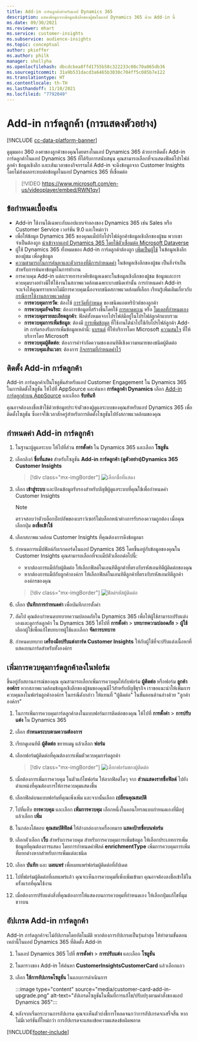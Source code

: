 ```yaml
---
title: Add-in การ์ดลูกค้าสำหรับแอป Dynamics 365
description: แสดงข้อมูลจากข้อมูลเชิงลึกของผู้ชมในแอป Dynamics 365 ด้วย Add-in นี้
ms.date: 09/30/2021
ms.reviewer: mhart
ms.service: customer-insights
ms.subservice: audience-insights
ms.topic: conceptual
author: pkieffer
ms.author: philk
manager: shellyha
ms.openlocfilehash: dbcdcbea8ffd1755b58c322233c08c70a065db36
ms.sourcegitcommit: 31a9b531dacd3a6465b3030c704ff5c085b7e122
ms.translationtype: HT
ms.contentlocale: th-TH
ms.lasthandoff: 11/10/2021
ms.locfileid: "7792049"
---
```

# <a name="customer-card-add-in-preview"></a>Add-in การ์ดลูกค้า (การแสดงตัวอย่าง)

[!INCLUDE [cc-data-platform-banner](../includes/cc-data-platform-banner.md)]

ดูมุมมอง 360 องศาของลูกค้าของคุณโดยตรงในแอป Dynamics 365 ด้วยการติดตั้ง Add-in การ์ดลูกค้าในแอป Dynamics 365 ที่ได้รับการสนับสนุน คุณสามารถเลือกที่จะแสดงฟิลด์โปรไฟล์ลูกค้า ข้อมูลเชิงลึก และเส้นเวลาของกิจกรรมได้ Add-in จะดึงข้อมูลจาก Customer Insights โดยไม่ส่งผลกระทบต่อข้อมูลในแอป Dynamics 365 ที่เชื่อมต่อ

> [!VIDEO https://www.microsoft.com/en-us/videoplayer/embed/RWN1qv]

## <a name="prerequisites"></a>ข้อกำหนดเบื้องต้น

- Add-in ใช้งานได้เฉพาะกับแอปแบบจำลองของ Dynamics 365 เช่น Sales หรือ Customer Service เวอร์ชัน 9.0 และใหม่กว่า
- เพื่อให้ข้อมูล Dynamics 365 ของคุณแม็ปกับโปรไฟล์ลูกค้าข้อมูลเชิงลึกของผู้ชม พวกเขาจำเป็นต้องถูก [นำเข้าจากแอป Dynamics 365 โดยใช้ตัวเชื่อมต่อ Microsoft Dataverse](connect-power-query.md)
- ผู้ใช้ Dynamics 365 ทั้งหมดของ Add-in การ์ดลูกค้าต้องถูก [เพิ่มเป็นผู้ใช้](permissions.md) ในข้อมูลเชิงลึกของผู้ชม เพื่อดูข้อมูล
- [ความสามารถในการค้นหาและตัวกรองที่มีการกำหนดค่า](search-filter-index.md) ในข้อมูลเชิงลึกของผู้ชม เป็นสิ่งจำเป็นสำหรับการค้นหาข้อมูลในการทำงาน
- การควบคุม Add-in แต่ละรายการอาศัยข้อมูลเฉพาะในข้อมูลเชิงลึกของผู้ชม ข้อมูลและการควบคุมบางอย่างมีให้ใช้งานในสภาพแวดล้อมเฉพาะบางชนิดเท่านั้น การกำหนดค่า Add-in จะแจ้งให้คุณทราบหากไม่มีการควบคุมเนื่องจากชนิดสภาพแวดล้อมที่เลือก เรียนรู้เพิ่มเติมเกี่ยวกับ [กรณีการใช้งานสภาพแวดล้อม](work-with-business-accounts.md)
  - **การควบคุมการวัด**: ต้องใช้ [การวัดที่กำหนด](measures.md) ของชนิดแอตทริบิวต์ของลูกค้า
  - **การควบคุมอัจฉริยะ**: ต้องการข้อมูลที่สร้างขึ้นโดยใช้ [การคาดคะเน](predictions.md) หรือ [โมเดลที่กำหนดเอง](custom-models.md)
  - **การควบคุมรายละเอียดลูกค้า**: ฟิลด์ทั้งหมดจากโปรไฟล์มีอยู่ในโปรไฟล์ลูกค้าแบบรวม
  - **การควบคุมการเพิ่มข้อมูล**: ต้องมี [การเพิ่มข้อมูล](enrichment-hub.md) ที่ใช้งานได้นำไปใช้กับโปรไฟล์ลูกค้า Add-in การ์ดรองรับการเพิ่มข้อมูลเหล่านี้: [แบรนด์](enrichment-microsoft.md) ที่ให้บริการโดย Microsoft [ความสนใจ](enrichment-microsoft.md) ที่ให้บริการโดย Microsoft
  - **การควบคุมผู้ติดต่อ**: ต้องการคำจำกัดความของเอนทิตีเชิงความหมายของชนิดผู้ติดต่อ
  - **การควบคุมเส้นเวลา**: ต้องการ [กิจกรรมที่กำหนดค่าไว้](activities.md)

## <a name="install-the-customer-card-add-in"></a>ติดตั้ง Add-in การ์ดลูกค้า

Add-in การ์ดลูกค้าเป็นโซลูชันสำหรับแอป Customer Engagement ใน Dynamics 365 ในการติดตั้งโซลูชัน ให้ไปที่ AppSource และค้นหา **การ์ดลูกค้า Dynamics** เลือก [Add-in การ์ดลูกค้าบน AppSource](https://appsource.microsoft.com/product/dynamics-365/mscrm.dynamics_365_customer_insights_customer_card_addin?tab=Overview) และเลือก **รับทันที**

คุณอาจต้องลงชื่อเข้าใช้ด้วยข้อมูลประจำตัวของผู้ดูแลระบบของคุณสำหรับแอป Dynamics 365 เพื่อติดตั้งโซลูชัน ซึ่งอาจใช้เวลาสักครู่สำหรับการติดตั้งโซลูชันไปยังสภาพแวดล้อมของคุณ

## <a name="configure-the-customer-card-add-in"></a>กำหนดค่า Add-in การ์ดลูกค้า

1. ในฐานะผู้ดูแลระบบ ให้ไปที่ส่วน **การตั้งค่า** ใน Dynamics 365 และเลือก **โซลูชัน**

1. เลือกลิงก์ **ชื่อที่แสดง** สำหรับโซลูชัน **Add-in การ์ดลูกค้า (ดูตัวอย่าง)Dynamics 365 Customer Insights**

   > [!div class="mx-imgBorder"]
   > ![เลือกชื่อที่แสดง](media/select-display-name.png "เลือกชื่อที่แสดง")

1. เลือก **เข้าสู่ระบบ** และป้อนข้อมูลรับรองสำหรับบัญชีผู้ดูแลระบบที่คุณใช้เพื่อกำหนดค่า Customer Insights

   > [!NOTE]
   > ตรวจสอบว่าตัวบล็อกป๊อปอัพของเบราว์เซอร์ไม่บล็อกหน้าต่างการรับรองความถูกต้อง เมื่อคุณเลือกปุ่ม **ลงชื่อเข้าใช้**

1. เลือกสภาพแวดล้อม Customer Insights ที่คุณต้องการดึงข้อมูลมา

1. กำหนดการแม็ปฟิลด์กับเรกคอร์ดในแอป Dynamics 365 โดยขึ้นอยู่กับข้อมูลของคุณใน Customer Insights คุณสามารถเลือกที่จะแม็ปตัวเลือกต่อไปนี้:
   - หากต้องการแม็ปกับผู้ติดต่อ ให้เลือกฟิลด์ในเอนทิตีลูกค้าที่ตรงกับรหัสเอนทิตีผู้ติดต่อของคุณ
   - หากต้องการแม็ปกับลูกค้าองค์กร ให้เลือกฟิลด์ในเอนทิตีลูกค้าที่ตรงกับรหัสเอนทิตีลูกค้าองค์กรของคุณ

   > [!div class="mx-imgBorder"]
   > ![ฟิลด์รหัสผู้ติดต่อ](media/contact-id-field.png "ฟิลด์รหัสผู้ติดต่อ")

1. เลือก **บันทึกการกำหนดค่า** เพื่อบันทึกการตั้งค่า

1. ถัดไป คุณต้องกำหนดบทบาทความปลอดภัยใน Dynamics 365 เพื่อให้ผู้ใช้สามารถปรับแต่งเองและดูการ์ดลูกค้า ใน Dynamics 365 ให้ไปที่ **การตั้งค่า** > **บทบาทความปลอดภัย** > **ผู้ใช้** เลือกผู้ใช้เพื่อแก้ไขบทบาทผู้ใช้และเลือก **จัดการบทบาท**

1. กำหนดบทบาท **เครื่องมือปรับแต่งการ์ด Customer Insights** ให้กับผู้ใช้ที่จะปรับแต่งเนื้อหาที่แสดงบนการ์ดสำหรับทั้งองค์กร

## <a name="add-customer-card-controls-to-forms"></a>เพิ่มการควบคุมการ์ดลูกค้าลงในฟอร์ม

ขึ้นอยู่กับสถานการณ์ของคุณ คุณสามารถเลือกเพิ่มการควบคุมให้กับฟอร์ม **ผู้ติดต่อ** หรือฟอร์ม **ลูกค้าองค์กร** หากสภาพแวดล้อมข้อมูลเชิงลึกของผู้ชมของคุณมีไว้สำหรับบัญชีธุรกิจ เราขอแนะนำให้เพิ่มการควบคุมลงในฟอร์มลูกค้าองค์กร ในกรณีดังกล่าว ให้แทนที่ "ผู้ติดต่อ" ในขั้นตอนด้านล่างด้วย "ลูกค้าองค์กร"

1. ในการเพิ่มการควบคุมการ์ดลูกค้าลงในแบบฟอร์มการติดต่อของคุณ ให้ไปที่ **การตั้งค่า** > **การปรับแต่ง** ใน Dynamics 365

1. เลือก **กำหนดระบบตามความต้องการ**

1. เรียกดูเอนทิตี **ผู้ติดต่อ** ขยายเมนู แล้วเลือก **ฟอร์ม**

1. เลือกฟอร์มผู้ติดต่อที่คุณต้องการเพิ่มตัวควบคุมการ์ดลูกค้า

    > [!div class="mx-imgBorder"]
    > ![เลือกฟอร์มของผู้ติดต่อ](media/contact-active-forms.png "เลือกฟอร์มของผู้ติดต่อ")

1. เมื่อต้องการเพิ่มการควบคุม ในตัวแก้ไขฟอร์ม ให้ลากฟิลด์ใดๆ จาก **ส่วนแสดงรายชื่อฟิลด์** ไปยังตำแหน่งที่คุณต้องการให้การควบคุมแสดงขึ้น

1. เลือกฟิลด์บนแบบฟอร์มที่คุณเพิ่งเพิ่ม และจากนั้นเลือก **เปลี่ยนคุณสมบัติ**

1. ไปที่แท็บ **การควบคุม** และเลือก **เพิ่มการควบคุม** เลือกหนึ่งในคอนโทรลแบบกำหนดเองที่มีอยู่ แล้วเลือก **เพิ่ม**

1. ในกล่องโต้ตอบ **คุณสมบัติฟิลด์** ให้ล้างกล่องกาเครื่องหมาย **แสดงป้ายชื่อบนฟอร์ม**

1. เลือกตัวเลือก **เว็บ** สำหรับการควบคุม สำหรับการควบคุมการเพิ่มข้อมูล ให้เลือกประเภทการเพิ่มข้อมูลที่คุณต้องการแสดง โดยการกำหนดค่าฟิลด์ **enrichmentType** เพิ่มการควบคุมการเพิ่มที่แยกต่างหากสำหรับการเพิ่มแต่ละชนิด

1. เลือก **บันทึก** และ **เผยแพร่** เพื่อเผยแพร่ฟอร์มผู้ติดต่อที่อัปเดต

1. ไปที่ฟอร์มผู้ติดต่อที่เผยแพร่แล้ว คุณจะเห็นการควบคุมที่เพิ่งเพิ่มเข้ามา คุณอาจต้องลงชื่อเข้าใช้ในครั้งแรกที่คุณใช้งาน

1. เมื่อต้องการปรับแต่งสิ่งที่คุณต้องการให้แสดงบนการควบคุมที่กำหนดเอง ให้เลือกปุ่มแก้ไขที่มุมขวาบน

## <a name="upgrade-customer-card-add-in"></a>อัปเกรด Add-in การ์ดลูกค้า

Add-in การ์ดลูกค้าจะไม่อัปเกรดโดยอัตโนมัติ หากต้องการอัปเกรดเป็นรุ่นล่าสุด ให้ทำตามขั้นตอนเหล่านี้ในแอป Dynamics 365 ที่ติดตั้ง Add-in

1. ในแอป Dynamics 365 ไปที่ **การตั้งค่า** > **การปรับแต่ง** และเลือก **โซลูชัน**

1. ในตารางของ Add-in ให้ค้นหา **CustomerInsightsCustomerCard** แล้วเลือกแถว

1. เลือก **ใช้การอัปเกรดโซลูชัน** ในแถบการดำเนินการ

   :::image type="content" source="media/customer-card-add-in-upgrade.png" alt-text="อัปเกรดโซลูชันในพื้นที่การแก้ไข/ปรับปรุงตามคำสั่งของแอป Dynamics 365":::

1. หลังจากเริ่มกระบวนการอัปเกรด คุณจะเห็นตัวบ่งชี้การโหลดจนกว่าการอัปเกรดจะเสร็จสิ้น หากไม่มีเวอร์ชันที่ใหม่กว่า การอัปเกรดจะแสดงข้อความแสดงข้อผิดพลาด


[!INCLUDE[footer-include](../includes/footer-banner.md)]
